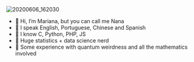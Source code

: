 ![20200606_162030](https://user-images.githubusercontent.com/87533378/125961191-3dcd0833-c565-428e-a183-42c670b6b46e.gif)

- 👋 Hi, I’m Mariana, but you can call me Nana
- 👀 I speak English, Portuguese, Chinese and Spanish
- 🌱 I know C, Python, PHP, JS
- 🏁 Huge statistics + data science nerd
- 🌌 Some experience with quantum weirdness and all the mathematics involved
